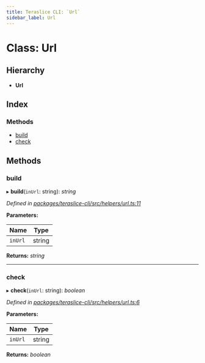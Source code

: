 ```yaml
---
title: Teraslice CLI: `Url`
sidebar_label: Url
---
```


# Class: Url

## Hierarchy

* **Url**

## Index

### Methods

* [build](url.md#build)
* [check](url.md#check)

## Methods

###  build

▸ **build**(`inUrl`: string): *string*

*Defined in [packages/teraslice-cli/src/helpers/url.ts:11](https://github.com/terascope/teraslice/blob/b843209f9/packages/teraslice-cli/src/helpers/url.ts#L11)*

**Parameters:**

Name | Type |
------ | ------ |
`inUrl` | string |

**Returns:** *string*

___

###  check

▸ **check**(`inUrl`: string): *boolean*

*Defined in [packages/teraslice-cli/src/helpers/url.ts:6](https://github.com/terascope/teraslice/blob/b843209f9/packages/teraslice-cli/src/helpers/url.ts#L6)*

**Parameters:**

Name | Type |
------ | ------ |
`inUrl` | string |

**Returns:** *boolean*
